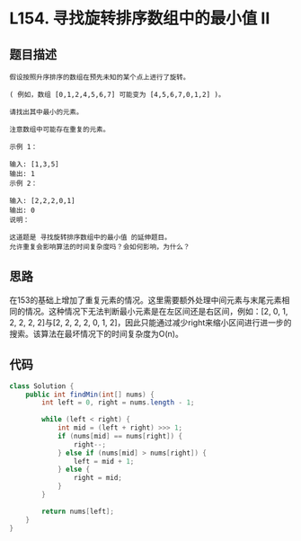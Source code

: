 # L154. 寻找旋转排序数组中的最小值 II

## 题目描述

```
假设按照升序排序的数组在预先未知的某个点上进行了旋转。

( 例如，数组 [0,1,2,4,5,6,7] 可能变为 [4,5,6,7,0,1,2] )。

请找出其中最小的元素。

注意数组中可能存在重复的元素。

示例 1：

输入: [1,3,5]
输出: 1
示例 2：

输入: [2,2,2,0,1]
输出: 0
说明：

这道题是 寻找旋转排序数组中的最小值 的延伸题目。
允许重复会影响算法的时间复杂度吗？会如何影响，为什么？

```

## 思路

在153的基础上增加了重复元素的情况。这里需要额外处理中间元素与末尾元素相同的情况。这种情况下无法判断最小元素是在左区间还是右区间，例如：[2, 0, 1, 2, 2, 2, 2]与[2, 2, 2, 2, 0, 1, 2]，因此只能通过减少right来缩小区间进行进一步的搜索。该算法在最坏情况下的时间复杂度为O(n)。

## 代码

```java
class Solution {
    public int findMin(int[] nums) {
        int left = 0, right = nums.length - 1;
    
        while (left < right) {
            int mid = (left + right) >>> 1;
            if (nums[mid] == nums[right]) {
                right--;
            } else if (nums[mid] > nums[right]) {
                left = mid + 1;
            } else {
                right = mid;
            }
        }
        
        return nums[left];
    }
}
```

